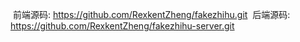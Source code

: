  前端源码: https://github.com/RexkentZheng/fakezhihu.git 
 后端源码: https://github.com/RexkentZheng/fakezhihu-server.git
